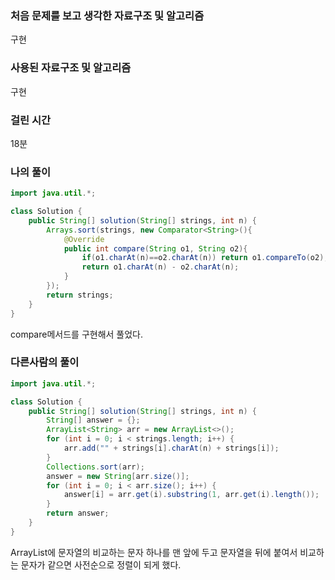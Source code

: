### 처음 문제를 보고 생각한 자료구조 및 알고리즘

구현

### 사용된 자료구조 및 알고리즘

구현

### 걸린 시간

18분

### 나의 풀이

```java
import java.util.*;

class Solution {
    public String[] solution(String[] strings, int n) {
        Arrays.sort(strings, new Comparator<String>(){
            @Override
            public int compare(String o1, String o2){
                if(o1.charAt(n)==o2.charAt(n)) return o1.compareTo(o2);
                return o1.charAt(n) - o2.charAt(n);
            }
        });
        return strings;
    }
}
```

compare메서드를 구현해서 풀었다.

### 다른사람의 풀이

```java
import java.util.*;

class Solution {
    public String[] solution(String[] strings, int n) {
        String[] answer = {};
        ArrayList<String> arr = new ArrayList<>();
        for (int i = 0; i < strings.length; i++) {
            arr.add("" + strings[i].charAt(n) + strings[i]);
        }
        Collections.sort(arr);
        answer = new String[arr.size()];
        for (int i = 0; i < arr.size(); i++) {
            answer[i] = arr.get(i).substring(1, arr.get(i).length());
        }
        return answer;
    }
}
```

ArrayList에 문자열의 비교하는 문자 하나를 맨 앞에 두고 문자열을 뒤에 붙여서 비교하는 문자가 같으면 사전순으로 정렬이 되게 했다.